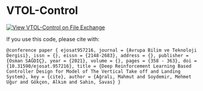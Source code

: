 # VTOL-Control
[![View VTOL-Control on File Exchange](https://www.mathworks.com/matlabcentral/images/matlab-file-exchange.svg)](https://www.mathworks.com/matlabcentral/fileexchange/103405-vtol-control)

If you use this code, please cite with:

`@conference paper { ejosat957216, journal = {Avrupa Bilim ve Teknoloji Dergisi}, issn = {}, eissn = {2148-2683}, address = {}, publisher = {Osman SAĞDIÇ}, year = {2021}, volume = {}, pages = {358 - 363}, doi = {10.31590/ejosat.957216}, title = {Deep Reinforcement Learning Based Controller Design for Model of The Vertical Take off and Landing System}, key = {cite}, author = {Ağralı, Mahmut and Soydemir, Mehmet Uğur and Gökçen, Alkım and Sahin, Savas} }`

